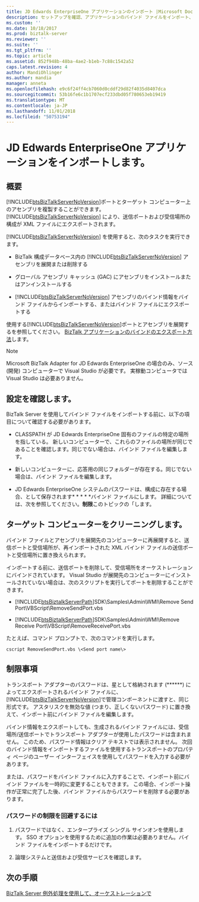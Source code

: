 ```yaml
---
title: JD Edwards EnterpriseOne アプリケーションのインポート |Microsoft Docs
description: セットアップを確認、アプリケーションのバインド ファイルをインポート、および BizTalk で JD Edwards EnterpriseOne アダプターの制限を確認します。
ms.custom: ''
ms.date: 10/18/2017
ms.prod: biztalk-server
ms.reviewer: ''
ms.suite: ''
ms.tgt_pltfrm: ''
ms.topic: article
ms.assetid: 852f948b-48ba-4ae2-b1eb-7c88c1542a52
caps.latest.revision: 4
author: MandiOhlinger
ms.author: mandia
manager: anneta
ms.openlocfilehash: e9c6f24ff4cb7060d0cddf29d82f4035d8407dca
ms.sourcegitcommit: 53b16fe6c1b1707ecf233dbd05f780653eb19419
ms.translationtype: MT
ms.contentlocale: ja-JP
ms.lasthandoff: 11/01/2018
ms.locfileid: "50753194"
---
```

# <a name="import-the-jd-edwards-enterpriseone-application"></a>JD Edwards EnterpriseOne アプリケーションをインポートします。
  
## <a name="overview"></a>概要
[!INCLUDE[btsBizTalkServerNoVersion](../includes/btsbiztalkservernoversion-md.md)]ポートとターゲット コンピューター上のアセンブリを複製することができます。 [!INCLUDE[btsBizTalkServerNoVersion](../includes/btsbiztalkservernoversion-md.md)] により、送信ポートおよび受信場所の構成が XML ファイルにエクスポートされます。  
  
 [!INCLUDE[btsBizTalkServerNoVersion](../includes/btsbiztalkservernoversion-md.md)] を使用すると、次のタスクを実行できます。  
  
- BizTalk 構成データベース内の [!INCLUDE[btsBizTalkServerNoVersion](../includes/btsbiztalkservernoversion-md.md)] アセンブリを展開または削除する  
  
- グローバル アセンブリ キャッシュ (GAC) にアセンブリをインストールまたはアンインストールする  
  
- [!INCLUDE[btsBizTalkServerNoVersion](../includes/btsbiztalkservernoversion-md.md)] アセンブリのバインド情報をバインド ファイルからインポートする、またはバインド ファイルにエクスポートする  
  
使用する[!INCLUDE[btsBizTalkServerNoVersion](../includes/btsbiztalkservernoversion-md.md)]ポートとアセンブリを展開するを参照してください。 [BizTalk アプリケーションのバインドのエクスポート方法](../core/how-to-export-bindings-for-a-biztalk-application.md)します。  
  
> [!NOTE]
>  Microsoft BizTalk Adapter for JD Edwards EnterpriseOne の場合のみ、ソース (開発) コンピューターで Visual Studio が必要です。 実稼動コンピュータでは Visual Studio は必要ありません。  

## <a name="confirm-your-setup"></a>設定を確認します。
BizTalk Server を使用してバインド ファイルをインポートする前に、以下の項目について確認する必要があります。  
  
-   CLASSPATH が JD Edwards EnterpriseOne 固有のファイルの特定の場所を指している。 新しいコンピューターで、これらのファイルの場所が同じであることを確認します。同じでない場合は、バインド ファイルを編集します。  
  
-   新しいコンピューターに、応答用の同じフォルダーが存在する。同じでない場合は、バインド ファイルを編集します。  
  
-   JD Edwards EnterpriseOne システムのパスワードは、構成に存在する場合、として保存されます\* \* \* \* \*バインド ファイルにします。 詳細については、次を参照してください。**制限**このトピックの「します。

## <a name="clean-the-target-computer"></a>ターゲット コンピューターをクリーニングします。
バインド ファイルとアセンブリを展開先のコンピューターに再展開すると、送信ポートと受信場所が、再インポートされた XML バインド ファイルの送信ポートと受信場所に置き換えられます。  
  
インポートする前に、送信ポートを削除して、受信場所をオーケストレーションにバインドされています。 Visual Studio が展開先のコンピューターにインストールされていない場合は、次のスクリプトを実行してポートを削除することができます。  
  
- [!INCLUDE[btsBiztalkServerPath](../includes/btsbiztalkserverpath-md.md)]SDK\Samples\Admin\WMI\Remove Send Port\VBScript\RemoveSendPort.vbs  
  
- [!INCLUDE[btsBiztalkServerPath](../includes/btsbiztalkserverpath-md.md)]SDK\Samples\Admin\WMI\Remove Receive Port\VBScript\RemoveReceivePort.vbs  

たとえば、コマンド プロンプトで、次のコマンドを実行します。  
  
```
cscript RemoveSendPort.vbs \<Send port name\>
```
## <a name="limitations"></a>制限事項
トランスポート アダプターのパスワードは、星として格納されます (\*\*\*\*\*\*) によってエクスポートされるバインド ファイルに、[!INCLUDE[btsBizTalkServerNoVersion](../includes/btsbiztalkservernoversion-md.md)]で管理コンポーネントに渡すと、同じ形式です。 アスタリスクを無効な値 (つまり、正しくないパスワード) に置き換えて、インポート前にバインド ファイルを編集します。  
  
 バインド情報をエクスポートしても、生成されるバインド ファイルには、受信場所/送信ポートでトランスポート アダプターが使用したパスワードは含まれません。 このため、パスワード情報はクリア テキストでは表示されません。 次回のバインド情報をインポートするファイルを使用するトランスポートのプロパティ ページのユーザー インターフェイスを使用してパスワードを入力する必要があります。  
  
 または、パスワードをバインド ファイルに入力することで、インポート前にバインド ファイルを一時的に変更することもできます。 この場合、インポート操作が正常に完了した後、バインド ファイルからパスワードを削除する必要があります。  
  
### <a name="work-around-the-password-limitation"></a>パスワードの制限を回避するには  
  
1.  パスワードではなく、エンタープライズ シングル サインオンを使用します。 SSO オプションを使用するために追加の作業は必要ありません。バインド ファイルをインポートするだけです。  
  
2.  論理システムと送信および受信サービスを確認します。  


## <a name="next-steps"></a>次の手順
[BizTalk Server 例外処理を使用して、オーケストレーションで](../core/using-biztalk-server-exception-handling3.md)